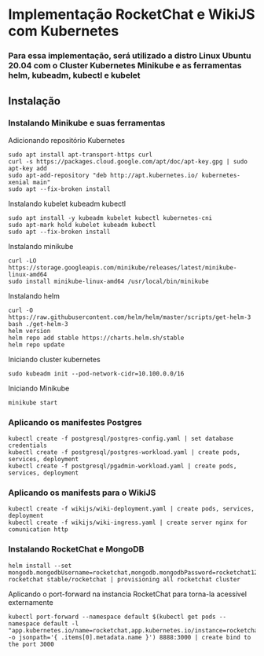 # Implementação RocketChat e WikiJS com Kubernetes
### Para essa implementação, será utilizado a distro Linux Ubuntu 20.04 com o Cluster Kubernetes Minikube e as ferramentas helm, kubeadm, kubectl e kubelet

## Instalação 

### Instalando Minikube e suas ferramentas

Adicionando repositório Kubernetes
```shell
sudo apt install apt-transport-https curl
curl -s https://packages.cloud.google.com/apt/doc/apt-key.gpg | sudo apt-key add
sudo apt-add-repository "deb http://apt.kubernetes.io/ kubernetes-xenial main"
sudo apt --fix-broken install
```

Instalando kubelet kubeadm kubectl
```shell
sudo apt install -y kubeadm kubelet kubectl kubernetes-cni
sudo apt-mark hold kubelet kubeadm kubectl
sudo apt --fix-broken install
```
Instalando minikube
```shell
curl -LO https://storage.googleapis.com/minikube/releases/latest/minikube-linux-amd64
sudo install minikube-linux-amd64 /usr/local/bin/minikube
```

Instalando helm
```shell
curl -O https://raw.githubusercontent.com/helm/helm/master/scripts/get-helm-3
bash ./get-helm-3
helm version
helm repo add stable https://charts.helm.sh/stable
helm repo update
```

Iniciando cluster kubernetes
```shell
sudo kubeadm init --pod-network-cidr=10.100.0.0/16
```

Iniciando Minikube
```shell
minikube start
```

### Aplicando os manifestes Postgres
```shell
kubectl create -f postgresql/postgres-config.yaml | set database credentials
kubectl create -f postgresql/postgres-workload.yaml | create pods, services, deployment
kubectl create -f postgresql/pgadmin-workload.yaml | create pods, services, deployment
```

### Aplicando os manifests para o WikiJS
```shell
kubectl create -f wikijs/wiki-deployment.yaml | create pods, services, deployment
kubectl create -f wikijs/wiki-ingress.yaml | create server nginx for comunication http
```

### Instalando RocketChat e MongoDB
```shell
helm install --set mongodb.mongodbUsername=rocketchat,mongodb.mongodbPassword=rocketchat123,mongodb.mongodbDatabase=rocketchat,mongodb.mongodbRootPassword=root rocketchat stable/rocketchat | provisioning all rocketchat cluster
```

Aplicando o port-forward na instancia RocketChat para torna-la acessível externamente
```shell
kubectl port-forward --namespace default $(kubectl get pods --namespace default -l "app.kubernetes.io/name=rocketchat,app.kubernetes.io/instance=rocketchat" -o jsonpath='{ .items[0].metadata.name }') 8888:3000 | create bind to the port 3000
```
